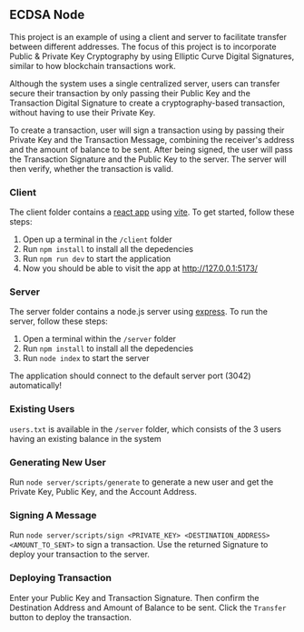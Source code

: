 ## ECDSA Node

This project is an example of using a client and server to facilitate transfer between different addresses. The focus of this project is to incorporate Public & Private Key Cryptography by using Elliptic Curve Digital Signatures, similar to how blockchain transactions work.

Although the system uses a single centralized server, users can transfer secure their transaction by only passing their Public Key and the Transaction Digital Signature to create a cryptography-based transaction, without having to use their Private Key. 

To create a transaction, user will sign a transaction using by passing their Private Key and the Transaction Message, combining the receiver's address and the amount of balance to be sent. After being signed, the user will pass the Transaction Signature and the Public Key to the server. The server will then verify, whether the transaction is valid.

 
### Client

The client folder contains a [react app](https://reactjs.org/) using [vite](https://vitejs.dev/). To get started, follow these steps:

1. Open up a terminal in the `/client` folder
2. Run `npm install` to install all the depedencies
3. Run `npm run dev` to start the application 
4. Now you should be able to visit the app at http://127.0.0.1:5173/

### Server

The server folder contains a node.js server using [express](https://expressjs.com/). To run the server, follow these steps:

1. Open a terminal within the `/server` folder 
2. Run `npm install` to install all the depedencies 
3. Run `node index` to start the server 

The application should connect to the default server port (3042) automatically! 

### Existing Users

`users.txt` is available in the `/server` folder, which consists of the 3 users having an existing balance in the system

### Generating New User

Run `node server/scripts/generate` to generate a new user and get the Private Key, Public Key, and the Account Address.

### Signing A Message

Run `node server/scripts/sign <PRIVATE_KEY> <DESTINATION_ADDRESS> <AMOUNT_TO_SENT>` to sign a transaction.
Use the returned Signature to deploy your transaction to the server.

### Deploying Transaction
Enter your Public Key and Transaction Signature. Then confirm the Destination Address and Amount of Balance to be sent. 
Click the `Transfer` button to deploy the transaction.
